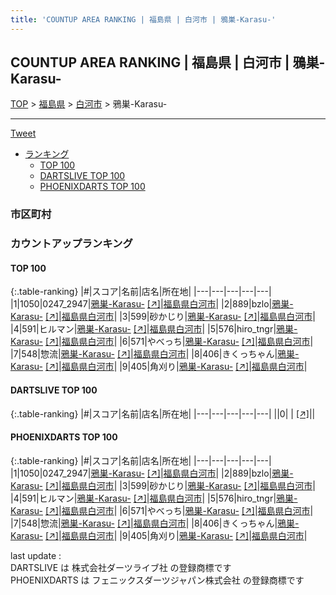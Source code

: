 ```yaml
---
title: 'COUNTUP AREA RANKING | 福島県 | 白河市 | 鴉巣-Karasu-'
---
```

## COUNTUP AREA RANKING | 福島県 | 白河市 | 鴉巣-Karasu-

[TOP](/darts/rank/) > [福島県](/darts/rank/福島県/) > [白河市](/darts/rank/福島県/白河市/) > 鴉巣-Karasu-

___

<a href="https://twitter.com/share?ref_src=twsrc%5Etfw" data-text="COUNTUP AREA RANKING | 福島県白河市鴉巣-Karasu-" class="twitter-share-button" data-hashtags="DARTSLIVE,PHOENIXDARTS,darts,ダーツ" data-show-count="false">Tweet</a>

* [ランキング](#カウントアップランキング)
    * [TOP 100](#top-100)
    * [DARTSLIVE TOP 100](#dartslive-top-100)
    * [PHOENIXDARTS TOP 100](#phoenixdarts-top-100)

### 市区町村

<ul>

</ul>

### カウントアップランキング

#### TOP 100



{:.table-ranking}
|#|スコア|名前|店名|所在地|
|---|---|---|---|---|
|1|1050|<span class="rank-name-pd">0247_2947</span>|<a href="/darts/rank/shops/90865.html">鴉巣-Karasu-</a> <a href="https://vs.phoenixdarts.com/jp/shop/shopDetailInfo/s_90865?s_seq=90865">[↗]</a>|<a href="/darts/rank/福島県/白河市">福島県白河市</a>|
|2|889|<span class="rank-name-pd">bzlo</span>|<a href="/darts/rank/shops/90865.html">鴉巣-Karasu-</a> <a href="https://vs.phoenixdarts.com/jp/shop/shopDetailInfo/s_90865?s_seq=90865">[↗]</a>|<a href="/darts/rank/福島県/白河市">福島県白河市</a>|
|3|599|<span class="rank-name-pd">砂かじり</span>|<a href="/darts/rank/shops/90865.html">鴉巣-Karasu-</a> <a href="https://vs.phoenixdarts.com/jp/shop/shopDetailInfo/s_90865?s_seq=90865">[↗]</a>|<a href="/darts/rank/福島県/白河市">福島県白河市</a>|
|4|591|<span class="rank-name-pd">ヒルマン</span>|<a href="/darts/rank/shops/90865.html">鴉巣-Karasu-</a> <a href="https://vs.phoenixdarts.com/jp/shop/shopDetailInfo/s_90865?s_seq=90865">[↗]</a>|<a href="/darts/rank/福島県/白河市">福島県白河市</a>|
|5|576|<span class="rank-name-pd">hiro_tngr</span>|<a href="/darts/rank/shops/90865.html">鴉巣-Karasu-</a> <a href="https://vs.phoenixdarts.com/jp/shop/shopDetailInfo/s_90865?s_seq=90865">[↗]</a>|<a href="/darts/rank/福島県/白河市">福島県白河市</a>|
|6|571|<span class="rank-name-pd">やべっち</span>|<a href="/darts/rank/shops/90865.html">鴉巣-Karasu-</a> <a href="https://vs.phoenixdarts.com/jp/shop/shopDetailInfo/s_90865?s_seq=90865">[↗]</a>|<a href="/darts/rank/福島県/白河市">福島県白河市</a>|
|7|548|<span class="rank-name-pd">惣流</span>|<a href="/darts/rank/shops/90865.html">鴉巣-Karasu-</a> <a href="https://vs.phoenixdarts.com/jp/shop/shopDetailInfo/s_90865?s_seq=90865">[↗]</a>|<a href="/darts/rank/福島県/白河市">福島県白河市</a>|
|8|406|<span class="rank-name-pd">きくっちゃん</span>|<a href="/darts/rank/shops/90865.html">鴉巣-Karasu-</a> <a href="https://vs.phoenixdarts.com/jp/shop/shopDetailInfo/s_90865?s_seq=90865">[↗]</a>|<a href="/darts/rank/福島県/白河市">福島県白河市</a>|
|9|405|<span class="rank-name-pd">角刈り</span>|<a href="/darts/rank/shops/90865.html">鴉巣-Karasu-</a> <a href="https://vs.phoenixdarts.com/jp/shop/shopDetailInfo/s_90865?s_seq=90865">[↗]</a>|<a href="/darts/rank/福島県/白河市">福島県白河市</a>|


#### DARTSLIVE TOP 100



{:.table-ranking}
|#|スコア|名前|店名|所在地|
|---|---|---|---|---|
||0|<span class="rank-name-dl"> </span>|<a href="/darts/rank/shops/.html"></a> <a href="">[↗]</a>|<a href="/darts/rank//"></a>|


#### PHOENIXDARTS TOP 100



{:.table-ranking}
|#|スコア|名前|店名|所在地|
|---|---|---|---|---|
|1|1050|<span class="rank-name-pd">0247_2947</span>|<a href="/darts/rank/shops/90865.html">鴉巣-Karasu-</a> <a href="https://vs.phoenixdarts.com/jp/shop/shopDetailInfo/s_90865?s_seq=90865">[↗]</a>|<a href="/darts/rank/福島県/白河市">福島県白河市</a>|
|2|889|<span class="rank-name-pd">bzlo</span>|<a href="/darts/rank/shops/90865.html">鴉巣-Karasu-</a> <a href="https://vs.phoenixdarts.com/jp/shop/shopDetailInfo/s_90865?s_seq=90865">[↗]</a>|<a href="/darts/rank/福島県/白河市">福島県白河市</a>|
|3|599|<span class="rank-name-pd">砂かじり</span>|<a href="/darts/rank/shops/90865.html">鴉巣-Karasu-</a> <a href="https://vs.phoenixdarts.com/jp/shop/shopDetailInfo/s_90865?s_seq=90865">[↗]</a>|<a href="/darts/rank/福島県/白河市">福島県白河市</a>|
|4|591|<span class="rank-name-pd">ヒルマン</span>|<a href="/darts/rank/shops/90865.html">鴉巣-Karasu-</a> <a href="https://vs.phoenixdarts.com/jp/shop/shopDetailInfo/s_90865?s_seq=90865">[↗]</a>|<a href="/darts/rank/福島県/白河市">福島県白河市</a>|
|5|576|<span class="rank-name-pd">hiro_tngr</span>|<a href="/darts/rank/shops/90865.html">鴉巣-Karasu-</a> <a href="https://vs.phoenixdarts.com/jp/shop/shopDetailInfo/s_90865?s_seq=90865">[↗]</a>|<a href="/darts/rank/福島県/白河市">福島県白河市</a>|
|6|571|<span class="rank-name-pd">やべっち</span>|<a href="/darts/rank/shops/90865.html">鴉巣-Karasu-</a> <a href="https://vs.phoenixdarts.com/jp/shop/shopDetailInfo/s_90865?s_seq=90865">[↗]</a>|<a href="/darts/rank/福島県/白河市">福島県白河市</a>|
|7|548|<span class="rank-name-pd">惣流</span>|<a href="/darts/rank/shops/90865.html">鴉巣-Karasu-</a> <a href="https://vs.phoenixdarts.com/jp/shop/shopDetailInfo/s_90865?s_seq=90865">[↗]</a>|<a href="/darts/rank/福島県/白河市">福島県白河市</a>|
|8|406|<span class="rank-name-pd">きくっちゃん</span>|<a href="/darts/rank/shops/90865.html">鴉巣-Karasu-</a> <a href="https://vs.phoenixdarts.com/jp/shop/shopDetailInfo/s_90865?s_seq=90865">[↗]</a>|<a href="/darts/rank/福島県/白河市">福島県白河市</a>|
|9|405|<span class="rank-name-pd">角刈り</span>|<a href="/darts/rank/shops/90865.html">鴉巣-Karasu-</a> <a href="https://vs.phoenixdarts.com/jp/shop/shopDetailInfo/s_90865?s_seq=90865">[↗]</a>|<a href="/darts/rank/福島県/白河市">福島県白河市</a>|


<div class="footer border-top border-gray-light mt-5 pt-3 text-right text-gray">
    last update : <span style="font-weight: italic" id="foot_last_modified"></span><br />
    DARTSLIVE は 株式会社ダーツライブ社 の登録商標です<br />
    PHOENIXDARTS は フェニックスダーツジャパン株式会社 の登録商標です<br />
</div>

<script src="https://cdnjs.cloudflare.com/ajax/libs/jquery.tablesorter/2.31.3/js/jquery.tablesorter.min.js" integrity="sha512-qzgd5cYSZcosqpzpn7zF2ZId8f/8CHmFKZ8j7mU4OUXTNRd5g+ZHBPsgKEwoqxCtdQvExE5LprwwPAgoicguNg==" crossorigin="anonymous" referrerpolicy="no-referrer"></script>
<link rel="stylesheet" href="https://cdnjs.cloudflare.com/ajax/libs/jquery.tablesorter/2.31.3/css/theme.default.min.css" integrity="sha512-wghhOJkjQX0Lh3NSWvNKeZ0ZpNn+SPVXX1Qyc9OCaogADktxrBiBdKGDoqVUOyhStvMBmJQ8ZdMHiR3wuEq8+w==" crossorigin="anonymous" referrerpolicy="no-referrer" />
<script>
$(function() {
    $(".table-ranking").tablesorter({sortList:[[0, 0]]});
    $("#foot_last_modified").text(formatDate(new Date(document.lastModified), 'yyyy-MM-dd HH:mm:ss'));
});
</script>

<script async src="https://platform.twitter.com/widgets.js" charset="utf-8"></script>